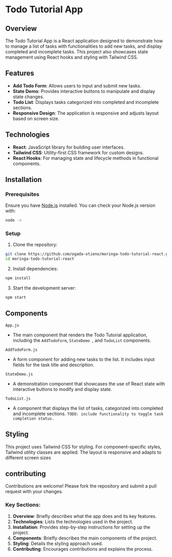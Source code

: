 # Todo Tutorial App

## Overview

The Todo Tutorial App is a React application designed to demonstrate how to manage a list of tasks with functionalities to add new tasks, and display completed and incomplete tasks. This project also showcases state management using React hooks and styling with Tailwind CSS.

## Features

- **Add Todo Form**: Allows users to input and submit new tasks.
- **State Demo**: Provides interactive buttons to manipulate and display state changes.
- **Todo List**: Displays tasks categorized into completed and incomplete sections.
- **Responsive Design**: The application is responsive and adjusts layout based on screen size.

## Technologies

- **React**: JavaScript library for building user interfaces.
- **Tailwind CSS**: Utility-first CSS framework for custom designs.
- **React Hooks**: For managing state and lifecycle methods in functional components.

## Installation

### Prerequisites

Ensure you have [Node.js](https://nodejs.org/) installed. You can check your Node.js version with:

```bash
node -v
```

### Setup

1. Clone the repository:

```bash
git clone https://github.com/ogada-otieno/moringa-todo-tutorial-react.git
cd moringa-todo-tutorial-react
```

2. Install dependencies:

```bash
npm install
```

3. Start the development server:

```bash
npm start
```

## Components

`App.js`

- The main component that renders the Todo Tutorial application, including the `AddTodoForm`, `StateDemo `, and `TodoList` components.

`AddTodoForm.js`

- A form component for adding new tasks to the list. It includes input fields for the task title and description.

`StateDemo.js`

- A demonstration component that showcases the use of React state with interactive buttons to modify and display state.

`TodoList.js`

- A component that displays the list of tasks, categorized into completed and incomplete sections.
  `TODO: include functionality to toggle task completion status.`

## Styling

This project uses Tailwind CSS for styling. For component-specific styles, Tailwind utility classes are applied. The layout is responsive and adapts to different screen sizes

## contributing

Contributions are welcome! Please fork the repository and submit a pull request with your changes.

### Key Sections:

1. **Overview**: Briefly describes what the app does and its key features.
2. **Technologies**: Lists the technologies used in the project.
3. **Installation**: Provides step-by-step instructions for setting up the project.
4. **Components**: Briefly describes the main components of the project.
5. **Styling**: Details the styling approach used.
6. **Contributing**: Encourages contributions and explains the process.
